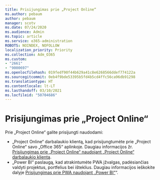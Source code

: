 ```yaml
---
title: Prisijungimas prie „Project Online“
ms.author: pebaum
author: pebaum
manager: scotv
ms.date: 07/24/2020
ms.audience: Admin
ms.topic: article
ms.service: o365-administration
ROBOTS: NOINDEX, NOFOLLOW
localization_priority: Priority
ms.collection: Adm_O365
ms.custom:
- "2661"
- "9000697"
ms.openlocfilehash: 019fedf90f44b629a41c8e6268566ddef774122a
ms.sourcegitcommit: 0eb4f9bde53395b5fd4b5cd4ffc56ca96db91298
ms.translationtype: HT
ms.contentlocale: lt-LT
ms.lasthandoff: 03/10/2021
ms.locfileid: "50704686"
---
```

# <a name="connect-to-project-online"></a>Prisijungimas prie „Project Online“

Prie „Project Online“ galite prisijungti naudodami:

- „Project Online“ darbalaukio klientą, kad prisijungtumėte prie „Project Online“ savo „Office 365“ aplinkoje. Daugiau informacijos žr. [Prisijungimas prie „Project Online“ naudojant „Project Online“ darbalaukio klientą](https://docs.microsoft.com/projectonline/connect-to-project-online-with-the-project-online-desktop-client).  
- „Power BI“ paslaugą, kad atrakintumėte PWA įžvalgas, padėsiančias valdyti projektus, portfelius bei išteklius. Daugiau informacijos ieškokite dalyje [Prisijungimas prie PWA naudojant „Power BI“](https://docs.microsoft.com/power-bi/connect-data/service-connect-to-project-online)“.  